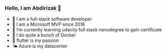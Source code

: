 ### Hello, I am Abdirizak 👋

- 🔭 I am a full-stack software developer  
- 🔷 I am a Microsoft MVP since 2018
- 🌱  I’m currently learning udacity full stack nanodegree to gain certificate 
- 🐳 I do quite a bunch of Docker
- 👯 flutter is my passion
- 🌤 Azure is my datacenter
